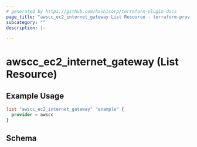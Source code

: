 ```yaml
---
# generated by https://github.com/hashicorp/terraform-plugin-docs
page_title: "awscc_ec2_internet_gateway List Resource - terraform-provider-awscc"
subcategory: ""
description: |-
  
---
```


# awscc_ec2_internet_gateway (List Resource)



## Example Usage

```terraform
list "awscc_ec2_internet_gateway" "example" {
  provider = awscc
}
```

<!-- schema generated by tfplugindocs -->
## Schema
